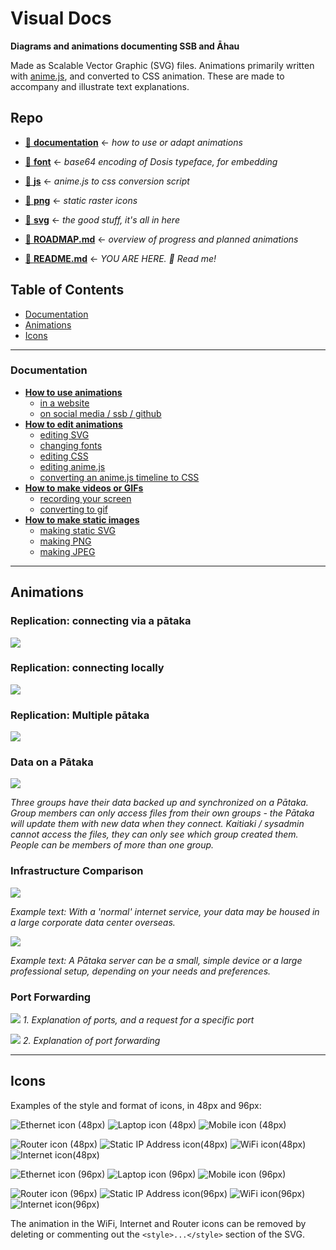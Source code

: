# Visual Docs
**Diagrams and animations documenting SSB and Āhau**

Made as Scalable Vector Graphic (SVG) files. Animations primarily written with [anime.js](https://animejs.com), and converted to CSS animation.
These are made to accompany and illustrate text explanations.

## Repo


- [📁️ **documentation**](documentation) ← _how to use or adapt animations_

- [📁️ **font**](font) ← _base64 encoding of Dosis typeface, for embedding_

- [📁️ **js**](js) ← _anime.js to css conversion script_

- [📁️ **png**](png) ← _static raster icons_

- [📁️ **svg**](svg) ← _the good stuff, it's all in here_

- [ 📄️ **ROADMAP.md**](ROADMAP.md) ← _overview of progress and planned animations_

- [ 📄️ **README.md**](README.md) ← _YOU ARE HERE. 📍️ Read me!_

## Table of Contents
- [Documentation](#documentation)
- [Animations](#animations)
- [Icons](#icons)

----

### Documentation
- [**How to use animations**](documentation/Using-Animations.md)
  - [in a website](documentation/Using-Animations.md#using-animations-in-a-website)
  - [on social media / ssb / github](documentation/Using-Animations.md#using-animations-on-social-media)
- [**How to edit animations**](documentation/Editing-Animations.md)
  - [editing SVG](documentation/Editing-Animations.md#editing-svg)
  - [changing fonts](documentation/Editing-Animations.md#changing-fonts)
  - [editing CSS](documentation/Editing-Animations.md#editing-css)
  - [editing anime.js](documentation/Editing-Animations.md#editing-animejs)
  - [converting an anime.js timeline to CSS](documentation/Editing-Animations.md#converting-an-animejs-timeline-to-css)
- [**How to make videos or GIFs**](Making-Video-or-GIF.md)
  - [recording your screen](documentation/Making-Video-or-GIF.md#recording-your-screen)
  - [converting to gif](documentation/Making-Video-or-GIF.md#converting-to-gif)
- [**How to make static images**](documentation/Making-Static-Images.md)
  - [making static SVG](documentation/Making-Static-Images.md#making-static-svg)
  - [making PNG](documentation/Making-Static-Images.md#making-static-png)
  - [making JPEG](documentation/Making-Static-Images.md#making-static-jpeg)

----

## Animations
### Replication: connecting via a pātaka

![](svg/replication-via-internet_css.svg)

### Replication: connecting locally

![](svg/replication-local_css.svg)

### Replication: Multiple pātaka

![](svg/multiple-pātaka_css.svg)

### Data on a Pātaka

![](svg/data-on-a-pātaka_css.svg)

_Three groups have their data backed up and synchronized on a Pātaka. Group members can only access files from their own groups - the Pātaka will update them with new data when they connect. Kaitiaki / sysadmin cannot access the files, they can only see which group created them. People can be members of more than one group._

### Infrastructure Comparison

![](svg/corporate-server.svg)

_Example text: With a 'normal' internet service, your data may be housed in a large
corporate data center overseas._

![](svg/alternative-servers.svg)

_Example text: A Pātaka server can be a small, simple device or a large professional
setup, depending on your needs and preferences._

### Port Forwarding
![](svg/port-forwarding_01_without-port-forwarding.svg)
_1. Explanation of ports, and a request for a specific port_

![](svg/port-forwarding_02_with-port-forwarding.svg)
_2. Explanation of port forwarding_

----

## Icons

Examples of the style and format of icons, in 48px and 96px:

![Ethernet icon (48px)](svg/icons/ethernet_48.svg) ![Laptop icon (48px)](svg/icons/laptop_48.svg)
![Mobile icon (48px)](svg/icons/mobile_48.svg)

![Router icon (48px)](svg/icons/router_48.svg) ![Static IP Address icon(48px)](svg/icons/static-ip_48.svg)
![WiFi icon(48px)](svg/icons/wifi_48.svg) ![Internet icon(48px)](svg/icons/internet_48.svg)

![Ethernet icon (96px)](svg/icons/ethernet_96.svg) ![Laptop icon (96px)](svg/icons/laptop_96.svg)
![Mobile icon (96px)](svg/icons/mobile_96.svg)

![Router icon (96px)](svg/icons/router_96.svg) ![Static IP Address icon(96px)](svg/icons/static-ip_96.svg)
![WiFi icon(96px)](svg/icons/wifi_96.svg) ![Internet icon(96px)](svg/icons/internet_96.svg)


The animation in the WiFi, Internet and Router icons can be removed by deleting or
commenting out the `<style>...</style>` section of the SVG.
